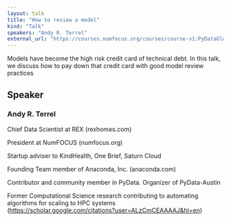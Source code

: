 ```yaml
---
layout: talk
title: "How to review a model"
kind: "Talk"
speakers: "Andy R. Terrel"
external_url: "https://courses.numfocus.org/courses/course-v1:PyDataGlobal+PDG20-talks+2020/jump_to/block-v1:PyDataGlobal+PDG20-talks+2020+type@vertical+block@36d4d3d1a7e840f7823984f6b1c6aa80"
---
```


Models have become the high risk credit card of technical debt. In this talk, we discuss how to pay down that credit card with good model review practices

## Speaker

### Andy R. Terrel

Chief Data Scientist at REX (rexhomes.com)

President at NumFOCUS (numfocus.org)

Startup adviser to KindHealth, One Brief, Saturn Cloud

Founding Team member of Anaconda, Inc. (anaconda.com)

Contributor and community member in PyData. Organizer of PyData-Austin

Former Computational Science research contributing to automating algorithms for scaling to HPC systems (https://scholar.google.com/citations?user=ALzCmCEAAAAJ&hl=en)
